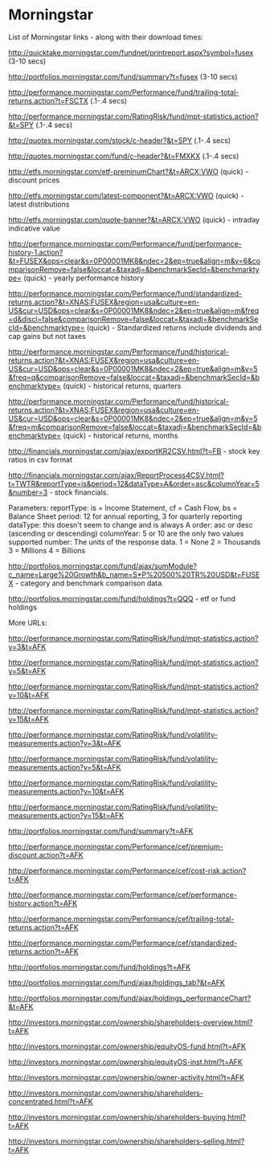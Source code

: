 # Morningstar

List of Morningstar links - along with their download times:

http://quicktake.morningstar.com/fundnet/printreport.aspx?symbol=fusex (3-10 secs)

http://portfolios.morningstar.com/fund/summary?t=fusex (3-10 secs)

http://performance.morningstar.com/Performance/fund/trailing-total-returns.action?t=FSCTX (.1-.4 secs)

http://performance.morningstar.com/RatingRisk/fund/mpt-statistics.action?&t=SPY (.1-.4 secs)

http://quotes.morningstar.com/stock/c-header?&t=SPY (.1-.4 secs)

http://quotes.morningstar.com/fund/c-header?&t=FMXKX (.1-.4 secs)

http://etfs.morningstar.com/etf-preminumChart?&t=ARCX:VWO (quick) - discount prices

http://etfs.morningstar.com/latest-component?&t=ARCX:VWO (quick) - latest distributions

http://etfs.morningstar.com/quote-banner?&t=ARCX:VWO (quick) - intraday indicative value

http://performance.morningstar.com/Performance/fund/performance-history-1.action?&t=FUSEX&ops=clear&s=0P00001MK8&ndec=2&ep=true&align=m&y=6&comparisonRemove=false&loccat=&taxadj=&benchmarkSecId=&benchmarktype= (quick) - yearly performance history

http://performance.morningstar.com/Performance/fund/standardized-returns.action?&t=XNAS:FUSEX&region=usa&culture=en-US&cur=USD&ops=clear&s=0P00001MK8&ndec=2&ep=true&align=m&freq=d&discl=false&comparisonRemove=false&loccat=&taxadj=&benchmarkSecId=&benchmarktype= (quick) - Standardized returns include dividends and cap gains but not taxes

http://performance.morningstar.com/Performance/fund/historical-returns.action?&t=XNAS:FUSEX&region=usa&culture=en-US&cur=USD&ops=clear&s=0P00001MK8&ndec=2&ep=true&align=m&y=5&freq=q&comparisonRemove=false&loccat=&taxadj=&benchmarkSecId=&benchmarktype= (quick) - historical returns, quarters

http://performance.morningstar.com/Performance/fund/historical-returns.action?&t=XNAS:FUSEX&region=usa&culture=en-US&cur=USD&ops=clear&s=0P00001MK8&ndec=2&ep=true&align=m&y=5&freq=m&comparisonRemove=false&loccat=&taxadj=&benchmarkSecId=&benchmarktype= (quick) - historical returns, months

http://financials.morningstar.com/ajax/exportKR2CSV.html?t=FB - stock key ratios in csv format

http://financials.morningstar.com/ajax/ReportProcess4CSV.html?t=TWTR&reportType=is&period=12&dataType=A&order=asc&columnYear=5&number=3 - stock financials.

Parameters:
    reportType: is = Income Statement, cf = Cash Flow, bs = Balance Sheet
    period: 12 for annual reporting, 3 for quarterly reporting
    dataType: this doesn't seem to change and is always A
    order: asc or desc (ascending or descending)
    columnYear: 5 or 10 are the only two values supported
    number: The units of the response data. 1 = None 2 = Thousands 3 = Millions 4 = Billions
    
http://portfolios.morningstar.com/fund/ajax/sumModule?c_name=Large%20Growth&b_name=S*P%20500%20TR%20USD&t=FUSEX - category and benchmark comparison data.

http://portfolios.morningstar.com/fund/holdings?t=QQQ - etf or fund holdings

More URLs:

http://performance.morningstar.com/RatingRisk/fund/mpt-statistics.action?y=3&t=AFK

http://performance.morningstar.com/RatingRisk/fund/mpt-statistics.action?y=5&t=AFK

http://performance.morningstar.com/RatingRisk/fund/mpt-statistics.action?y=10&t=AFK

http://performance.morningstar.com/RatingRisk/fund/mpt-statistics.action?y=15&t=AFK

http://performance.morningstar.com/RatingRisk/fund/volatility-measurements.action?y=3&t=AFK

http://performance.morningstar.com/RatingRisk/fund/volatility-measurements.action?y=5&t=AFK

http://performance.morningstar.com/RatingRisk/fund/volatility-measurements.action?y=10&t=AFK

http://performance.morningstar.com/RatingRisk/fund/volatility-measurements.action?y=15&t=AFK

http://portfolios.morningstar.com/fund/summary?t=AFK

http://performance.morningstar.com/Performance/cef/premium-discount.action?t=AFK

http://performance.morningstar.com/Performance/cef/cost-risk.action?t=AFK

http://performance.morningstar.com/Performance/cef/performance-history.action?t=AFK

http://performance.morningstar.com/Performance/cef/trailing-total-returns.action?t=AFK

http://performance.morningstar.com/Performance/cef/standardized-returns.action?t=AFK

http://portfolios.morningstar.com/fund/holdings?t=AFK

http://portfolios.morningstar.com/fund/ajax/holdings_tab?&t=AFK

http://portfolios.morningstar.com/fund/ajax/holdings_performanceChart?&t=AFK

http://investors.morningstar.com/ownership/shareholders-overview.html?t=AFK

http://investors.morningstar.com/ownership/equityOS-fund.html?t=AFK

http://investors.morningstar.com/ownership/equityOS-inst.html?t=AFK

http://investors.morningstar.com/ownership/owner-activity.html?t=AFK

http://investors.morningstar.com/ownership/shareholders-concentrated.html?t=AFK

http://investors.morningstar.com/ownership/shareholders-buying.html?t=AFK

http://investors.morningstar.com/ownership/shareholders-selling.html?t=AFK



